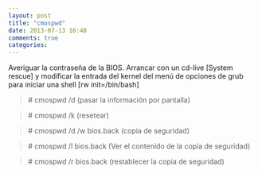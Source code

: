 ```yaml
---
layout: post
title: "cmospwd"
date: 2013-07-13 16:48
comments: true
categories: 
---
```

Averiguar la contraseña de la BIOS. Arrancar con un cd-live [System rescue] y modificar la entrada del kernel del menú de opciones de grub para iniciar una shell [rw init=/bin/bash] 

>\# cmospwd /d   (pasar la información por pantalla) 

>\# cmospwd /k   (resetear) 

>\# cmospwd /d /w bios.back  (copia de seguridad) 

>\# cmospwd /l bios.back (Ver el contenido de la copia de seguridad) 

>\# cmospwd /r bios.back  (restablecer la copia de seguridad)

